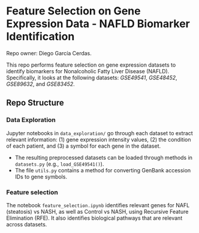 # Feature Selection on Gene Expression Data - NAFLD Biomarker Identification
Repo owner: Diego García Cerdas.

This repo performs feature selection on gene expression datasets to identify biomarkers for Nonalcoholic Fatty Liver Disease (NAFLD). Specifically, it looks at the following datasets: *GSE49541*, *GSE48452*, *GSE89632*, and *GSE83452*.

## Repo Structure

### Data Exploration

Jupyter notebooks in `data_exploration/` go through each dataset to extract relevant information: (1) gene expression intensity values, (2) the condition of each patient, and (3) a symbol for each gene in the dataset.
- The resulting preprocessed datasets can be loaded through methods in `datasets.py` (e.g., `load_GSE49541()`).
- The file `utils.py` contains a method for converting GenBank accession IDs to gene symbols.

### Feature selection

The notebook `feature_selection.ipynb` identifies relevant genes for NAFL (steatosis) vs NASH, as well as Control vs NASH, using Recursive Feature Elimination (RFE). It also identifies biological pathways that are relevant across datasets.